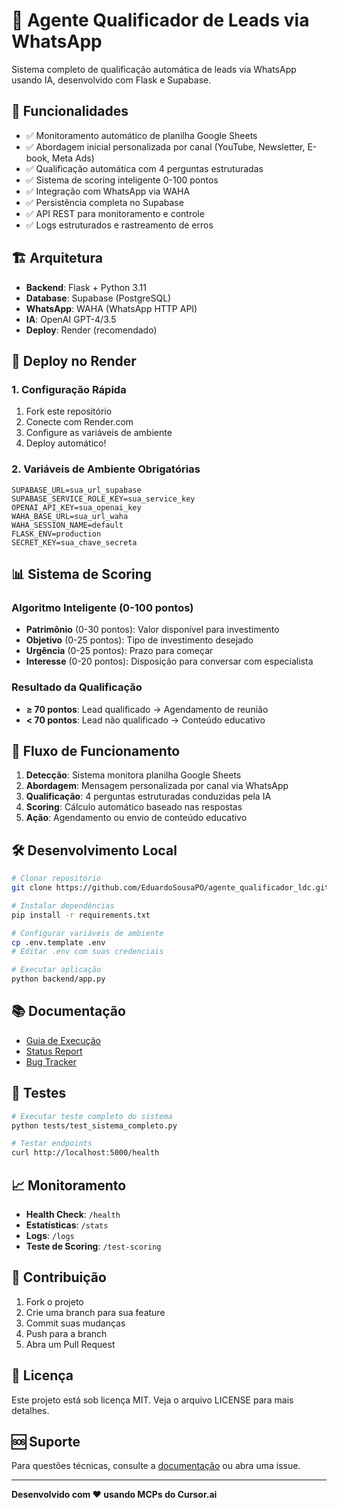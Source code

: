 # 🤖 Agente Qualificador de Leads via WhatsApp

Sistema completo de qualificação automática de leads via WhatsApp usando IA, desenvolvido com Flask e Supabase.

## 🎯 Funcionalidades

- ✅ Monitoramento automático de planilha Google Sheets
- ✅ Abordagem inicial personalizada por canal (YouTube, Newsletter, E-book, Meta Ads)
- ✅ Qualificação automática com 4 perguntas estruturadas
- ✅ Sistema de scoring inteligente 0-100 pontos
- ✅ Integração com WhatsApp via WAHA
- ✅ Persistência completa no Supabase
- ✅ API REST para monitoramento e controle
- ✅ Logs estruturados e rastreamento de erros

## 🏗️ Arquitetura

- **Backend**: Flask + Python 3.11
- **Database**: Supabase (PostgreSQL)
- **WhatsApp**: WAHA (WhatsApp HTTP API)
- **IA**: OpenAI GPT-4/3.5
- **Deploy**: Render (recomendado)

## 🚀 Deploy no Render

### 1. Configuração Rápida

1. Fork este repositório
2. Conecte com Render.com
3. Configure as variáveis de ambiente
4. Deploy automático!

### 2. Variáveis de Ambiente Obrigatórias

```env
SUPABASE_URL=sua_url_supabase
SUPABASE_SERVICE_ROLE_KEY=sua_service_key
OPENAI_API_KEY=sua_openai_key
WAHA_BASE_URL=sua_url_waha
WAHA_SESSION_NAME=default
FLASK_ENV=production
SECRET_KEY=sua_chave_secreta
```

## 📊 Sistema de Scoring

### Algoritmo Inteligente (0-100 pontos)

- **Patrimônio** (0-30 pontos): Valor disponível para investimento
- **Objetivo** (0-25 pontos): Tipo de investimento desejado
- **Urgência** (0-25 pontos): Prazo para começar
- **Interesse** (0-20 pontos): Disposição para conversar com especialista

### Resultado da Qualificação

- **≥ 70 pontos**: Lead qualificado → Agendamento de reunião
- **< 70 pontos**: Lead não qualificado → Conteúdo educativo

## 🔄 Fluxo de Funcionamento

1. **Detecção**: Sistema monitora planilha Google Sheets
2. **Abordagem**: Mensagem personalizada por canal via WhatsApp
3. **Qualificação**: 4 perguntas estruturadas conduzidas pela IA
4. **Scoring**: Cálculo automático baseado nas respostas
5. **Ação**: Agendamento ou envio de conteúdo educativo

## 🛠️ Desenvolvimento Local

```bash
# Clonar repositório
git clone https://github.com/EduardoSousaPO/agente_qualificador_ldc.git

# Instalar dependências
pip install -r requirements.txt

# Configurar variáveis de ambiente
cp .env.template .env
# Editar .env com suas credenciais

# Executar aplicação
python backend/app.py
```

## 📚 Documentação

- [Guia de Execução](docs/GUIA_EXECUCAO.md)
- [Status Report](docs/STATUS_REPORT.md)
- [Bug Tracker](docs/BUGS_TRACKER.md)

## 🧪 Testes

```bash
# Executar teste completo do sistema
python tests/test_sistema_completo.py

# Testar endpoints
curl http://localhost:5000/health
```

## 📈 Monitoramento

- **Health Check**: `/health`
- **Estatísticas**: `/stats`
- **Logs**: `/logs`
- **Teste de Scoring**: `/test-scoring`

## 🤝 Contribuição

1. Fork o projeto
2. Crie uma branch para sua feature
3. Commit suas mudanças
4. Push para a branch
5. Abra um Pull Request

## 📄 Licença

Este projeto está sob licença MIT. Veja o arquivo LICENSE para mais detalhes.

## 🆘 Suporte

Para questões técnicas, consulte a [documentação](docs/) ou abra uma issue.

---

**Desenvolvido com ❤️ usando MCPs do Cursor.ai**
